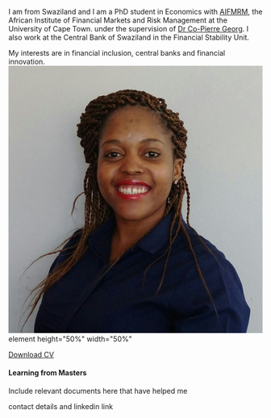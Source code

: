 I am from Swaziland and I am a PhD student in Economics with [AIFMRM](http://www.aifmrm.uct.ac.za/), the African Institute of Financial Markets and Risk Management at the University of Cape Town. under the supervision of [Dr Co-Pierre Georg](https://cogeorg.github.io/). I also work at the Central Bank of Swaziland in the Financial Stability Unit.

My interests are in financial inclusion, central banks and financial innovation.  ![An Image](Nolwazi.jpeg) element height="50%" width="50%"

[Download CV](https://www.dropbox.com/s/j7phm95k0sego35/Nolwazi_CV.pdf?dl=0)

#### Learning from Masters

Include relevant documents here that have helped me

contact details and linkedin link 


